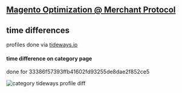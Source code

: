 ## [Magento Optimization @ Merchant Protocol](https://merchantprotocol.com/knowledgebase/how-can-i-optimize-my-magento-store-to-be-faster/)



time differences
--------------------------------

profiles done via [tideways.io](https://tideways.io)

#### time difference on category page

done for 33386f57393ffb41602fd93255de8dae2f852ce5

![category tideways profile diff](res/quafzi_magento-performance-tweaks_category.png)

